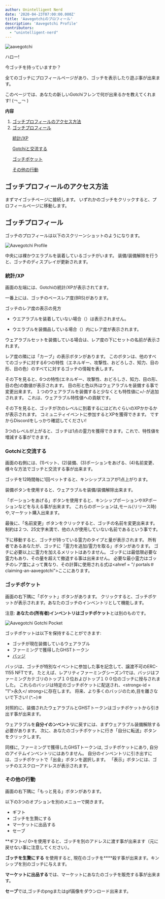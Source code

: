```yaml
---
author: Unintelligent Nerd
date: '2020-04-23T07:00:00.000Z'
title: 'Aavegotchiのプロフィール'
description: 'Aavegotchi Profile'
contributors:
  - "unintelligent-nerd"
---
```


<div class="headerImageContainer">
<img class="headerImage" src="/aavegotchi-profile/aavegotchi.png" alt="aavegotchi" />
<p class="headerImageText">ハロー!</p>
</div>

今ゴッチを持っていますか？

全てのゴッチにプロフィールページがあり、ゴッチを表示したり遊ぶ事が出来ます。

このページでは、あなたの新しいGotchiフレンで何が出来るかを教えてくれます! (￢‿￢ )

<div class="contentsBox">

**内容**

<ol>
<li><a href=#accessing-your-gotchi-profile>ゴッチプロフィールのアクセス方法</a></li>
<li><a href=#gotchi-profile>ゴッチプロフィール</a></li>
<p><a href=#stats-xp>統計/XP</a></p>
<p><a href=#interact-with-your-gotchi>Gotchiと交流する</a></p>
<p><a href=#gotchi-pocket>ゴッチポケット</a></p>
<p><a href=#more-actions>その他の行動</a></p>
</ol>

</div>

## ゴッチプロフィールのアクセス方法

まずマイゴッチページに接続します。 いずれかのゴッチをクリックすると、プロフィールページに移動します。

## ゴッチプロフィール

ゴッチのプロフィールは以下のスクリーンショットのようになります。

<img class = "bodyImage" src = "/aavegotchi-profile/aavegotchi-profile.png" alt = "Aavegotchi Profile" />

中央には裸かウエラブルを装着しているゴッチがいます。 装備/装備解除を行うと、ゴッチのディスプレイが更新されます。

### 統計/XP

画面の左端には、Gotchiの統計/XPが表示されてます。

一番上には、ゴッチのベースレア度(BRS)があります。

ゴッチのレア度の表示の見方

* ウエアラブルを装着していない場合（）は表示されません。

* ウエラブルを装備品している場合（）内にレア度が表示されます。

ウェアラブルセットを装備している場合は、レア度の下にセットの名前が表示されます。

レア度の隣には「カーブ」の表示ボタンがあります。 このボタンは、他のすべてのゴッチに対する6つの特性（エネルギー、攻撃性、おどろしさ、知力、目の形、目の色）のすべてに対するゴッチの情報を表します。

その下を見ると、6つの特性(エネルギー、攻撃性、おどろしさ、知力、目の形、目の色)の数値が表示されます。 目の形と色以外はウェアラブルを装備する事で変更出来ます。 １つのウェアラブルを装備すると少なくとも特性値に+/-が追加されます。 これは、ウェアラブル特性値への貢献です。

その下を見ると、ゴッチが次のレベルに到着するにはどれぐらいのXPかかるかが表示されます。 コミュニティイベントに参加するとXPを獲得できます。 ですからDiscordをしっかり確認してください!

3つのレベルが上がると、ゴッチは1点の霊力を獲得できます。これで、特性値を増減する事ができます。

### Gotchiと交流する

画面の右側には、(1)ペット、(2)装備、(3)ポーションをあげる、(4)名前変更、様々な方法でゴッチと交流する事が出来ます。

ゴッチを12時間毎に1回ペットすると、キンシップスコアが1点上がります。

装備ボタンを使用すると、ウェアラブルを装備/装備解除出来ます。

「ポーションをあげる」ボタンを使用すると、キンシップポーションやXPポーションなどを与える事が出来ます。 これらのポーションは,モール(リリース時)や,マーケット購入出来ます。

最後に、「名前変更」ボタンをクリックすると、ゴッチの名前を変更出来ます。 制約は２つ、25文字未満で、他の人が使用していない名前であるという事です。

下に移動すると、ゴッチが持っている霊力のタイプと量が表示されます。 所有者であるあなたが、ゴッチに「霊力を追加/霊力を取る」ボタンがあります。 ゴチに必要以上に霊力を加えるメリットはありません。 ゴッチには最低限必要な霊力もあり、その量を超えて撤退する事は出来ません。 必要な最小霊力はゴッチのレア度によって異なり、その計算に使用される式は<ahref = "/ portals＃claiming-an-aavegotchi">ここ</a>にあります。

### ゴッチポケット

画面の右下隅に「ポケット」ボタンがあります。 クリックすると、ゴッチポケットが表示されます。あなたのゴッチのインベントリとして機能します。

注意: **あなたの(所有者)**インベントリは**ゴッチポケット**とは別のものです。

<img class = "bodyImage" src = "/aavegotchi-profile/aavegotchi-gotchi-pocket.png" alt = "Aavegotchi Gotchi Pocket" />

ゴッチポケットは以下を保持することができます:

* ゴッチが現在装備しているウェアラブル
* ファーミングで獲得したGHSTトークン
* [バッジ](/baadge)

バッジは、ゴッチが特別なイベントに参加した事を記念して、譲渡不可のERC-1155 NFTです。 たとえば、レアリティファーミングシーズン1では、バッジはファーミングカテゴリのトップ１０位およびトップ１００位のゴッチに授与されました。 これらのバッジは特定のゴッチポケットに配送され、<strongx-id = "1">永久</ strong>に存在します。 将来、より多くのバッジのため,目を離さないで下さい! (^.~)☆

対照的に、装備されたウェアラブルとGHSTトークンはゴッチポケットから引き出す事が出来ます。

ウェアラブルを**自分イのンベントリ**に戻すには、まずウェアラブル装備解除する必要があります。 次に、あなたのゴッチポケットに行き「自分に転送」ボタンをクリックします。

同様に, ファーミングで獲得したGHSTトークンは, ゴッチポケットにあり, 自分のアイテムインベントリにはありません。 自分のインベントリに引き出すには、ゴッチポケットで「出金」ボタンを選択します。 「表示」ボタンには、ゴッチのエスクローアドレスが表示されます。

### その他の行動

画面の右下隅に「もっと見る」ボタンがあります。

以下の3つのオプションを別のメニューで開きます。

* ギフト
* ゴッチを生贄にする
* マーケットに出品する
* セーブ

**ギフト</ 0>を使用すると、ゴッチを別のアドレスに渡す事が出来ます（元に戻せない事に注意してください）。</p>

**ゴッチを生贄にする** を使用すると, 現在のゴッチを****殺す事が出来ます。キンシップを別のゴッチに与えます。

**マーケットに出品する**では、マーケットにあなたのゴッチを販売する事が出来ます。

**セーブ**では,ゴッチのpngまたはgif画像をダウンロード出来ます。